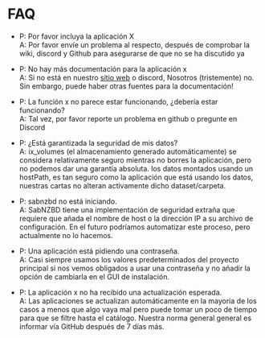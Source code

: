 # FAQ

- P: Por favor incluya la aplicación X<br /> A: Por favor envíe un problema al respecto, después de comprobar la wiki, discord y Github para asegurarse de que no se ha discutido ya

- P: No hay más documentación para la aplicación x<br /> A: Si no está en nuestro [sitio web](https://truecharts.org) o discord, Nosotros (tristemente) no. Sin embargo, puede haber otras fuentes para la documentación!

- P: La función x no parece estar funcionando, ¿debería estar funcionando?<br /> A: Tal vez, por favor reporte un problema en github o pregunte en Discord

- P: ¿Está garantizada la seguridad de mis datos?<br /> A: ix_volumes (el almacenamiento generado automáticamente) se considera relativamente seguro mientras no borres la aplicación, pero no podemos dar una garantía absoluta. los datos montados usando un hostPath, es tan seguro como la aplicación que está usando los datos, nuestras cartas no alteran activamente dicho dataset/carpeta.

- P: sabnzbd no está iniciando.<br /> A: SabNZBD tiene una implementación de seguridad extraña que requiere que añada el nombre de host o la dirección IP a su archivo de configuración. En el futuro podríamos automatizar este proceso, pero actualmente no lo hacemos.

- P: Una aplicación está pidiendo una contraseña.<br /> A: Casi siempre usamos los valores predeterminados del proyecto principal si nos vemos obligados a usar una contraseña y no añadir la opción de cambiarla en el GUI de instalación.

- P: La aplicación x no ha recibido una actualización esperada.<br /> A: Las aplicaciones se actualizan automáticamente en la mayoría de los casos a menos que algo vaya mal pero puede tomar un poco de tiempo para que se filtre hasta el catálogo. Nuestra norma general general es informar vía GitHub después de 7 días más.
